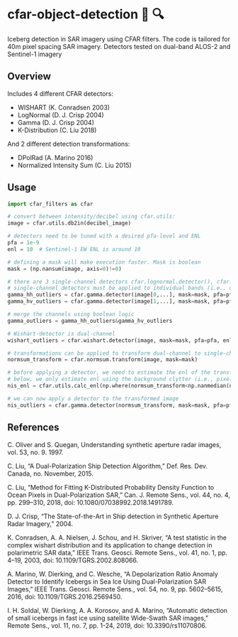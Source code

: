 
cfar-object-detection :ice_cube: :mag:
======
Iceberg detection in SAR imagery using CFAR filters.
The code is tailored for 40m pixel spacing SAR imagery.
Detectors tested on dual-band ALOS-2 and Sentinel-1 imagery
 
## Overview
Includes 4 different CFAR detectors:
* WISHART (K. Conradsen 2003)
* LogNormal (D. J. Crisp 2004)
* Gamma (D. J. Crisp 2004)
* K-Distribution (C. Liu 2018)

And 2 different detection transformations:
* DPolRad (A. Marino 2016)
* Normalized Intensity Sum (C. Liu 2015)


## Usage

```Python
import cfar_filters as cfar

# convert between intensity/decibel using cfar.utils:
image = cfar.utils.db2in(decibel_image)

# detectors need to be tuned with a desired pfa-level and ENL
pfa = 1e-9
enl = 10  # Sentinel-1 EW ENL is around 10

# defining a mask will make execution faster. Mask is boolean
mask = (np.nansum(image, axis=0)!=0)

# there are 3 single-channel detectors cfar.lognormal.detector(), cfar.gamma.detector(), and cfar.kdistribution.detector()
# single-channel detectors must be applied to individual bands (i.e., on HH / HV)
gamma_hh_outliers = cfar.gamma.detector(image[0,...], mask=mask, pfa=pfa, enl=enl)
gamma_hv_outliers = cfar.gamma.detector(image[1,...], mask=mask, pfa=pfa, enl=enl)

# merge the channels using boolean logic
gamma_outliers = gamma_hh_outliers&gamma_hv_outliers

# Wishart-detector is dual-channel
wishart_outliers = cfar.wishart.detector(image, mask=mask, pfa=pfa, enl=enl)

# transformations can be applied to transform dual-channel to single-channel
normsum_transform = cfar.normsum.transform(image, mask=mask)

# before applying a detector, we need to estimate the enl of the transformed image
# below, we only estimate enl using the background clytter (i.e., pixels with intensity below 2xmedian)
nis_enl = cfar.utils.calc_enl(np.where(normsum_transform<np.nanmedian(normsum_transform)*2, normsum_transform, np.nan))

# we can now apply a detector to the transformed image
nis_outliers = cfar.gamma.detector(normsum_transform, mask=mask, pfa=pfa, enl=nis_enl)


```

## References
C. Oliver and S. Quegan, Understanding synthetic aperture radar images, vol. 53, no. 9. 1997.

C. Liu, “A Dual-Polarization Ship Detection Algorithm,” Def. Res. Dev. Canada, no. November, 2015.

C. Liu, “Method for Fitting K-Distributed Probability Density Function to Ocean Pixels in Dual-Polarization SAR,” Can. J. Remote Sens., vol. 44, no. 4, pp. 299–310, 2018, doi: 10.1080/07038992.2018.1491789.

D. J. Crisp, “The State-of-the-Art in Ship detection in Synthetic Aperture Radar Imagery,” 2004.

K. Conradsen, A. A. Nielsen, J. Schou, and H. Skriver, “A test statistic in the complex wishart distribution and its application to change detection in polarimetric SAR data,” IEEE Trans. Geosci. Remote Sens., vol. 41, no. 1, pp. 4–19, 2003, doi: 10.1109/TGRS.2002.808066.

A. Marino, W. Dierking, and C. Wesche, “A Depolarization Ratio Anomaly Detector to Identify Icebergs in Sea Ice Using Dual-Polarization SAR Images,” IEEE Trans. Geosci. Remote Sens., vol. 54, no. 9, pp. 5602–5615, 2016, doi: 10.1109/TGRS.2016.2569450.

I. H. Soldal, W. Dierking, A. A. Korosov, and A. Marino, “Automatic detection of small icebergs in fast ice using satellite Wide-Swath SAR images,” Remote Sens., vol. 11, no. 7, pp. 1-24, 2019, doi: 10.3390/rs11070806.